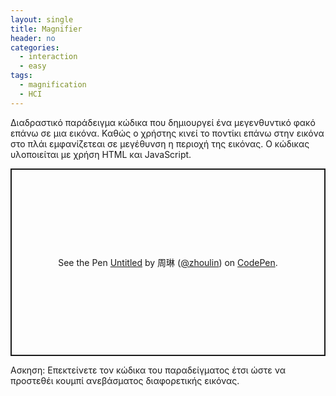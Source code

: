 ```yaml
---
layout: single
title: Magnifier
header: no
categories:
  - interaction
  - easy
tags:
  - magnification
  - HCI
---
```


Διαδραστικό παράδειγμα κώδικα που δημιουργεί ένα μεγενθυντικό φακό επάνω σε μια εικόνα. Καθώς ο χρήστης κινεί το ποντίκι επάνω στην εικόνα στο πλάι εμφανίζετεαι σε μεγέθυνση η περιοχή της εικόνας. Ο κώδικας υλοποιείται με χρήση HTML και JavaScript. 

<p class="codepen" data-height="300" data-default-tab="html,result" data-slug-hash="dLOgPP" data-pen-title="Untitled" data-user="zhoulin" style="height: 300px; box-sizing: border-box; display: flex; align-items: center; justify-content: center; border: 2px solid; margin: 1em 0; padding: 1em;">
  <span>See the Pen <a href="https://codepen.io/zhoulin/pen/dLOgPP">
  Untitled</a> by 周琳 (<a href="https://codepen.io/zhoulin">@zhoulin</a>)
  on <a href="https://codepen.io">CodePen</a>.</span>
</p>
<script async src="https://public.codepenassets.com/embed/index.js"></script>



Ασκηση: Επεκτείνετε τον κώδικα του παραδείγματος έτσι ώστε να προστεθέι κουμπί ανεβάσματος διαφορετικής εικόνας.



